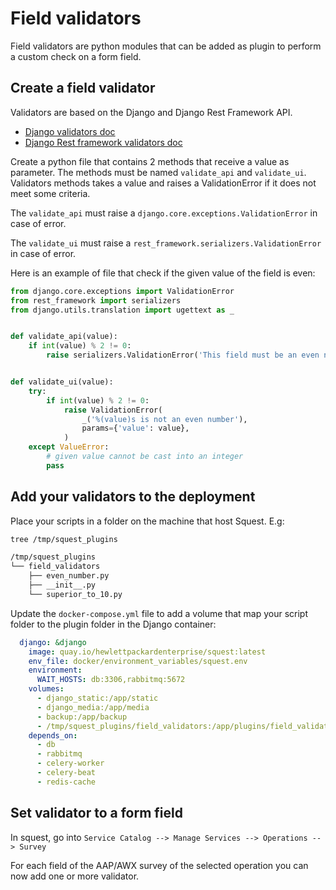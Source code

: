 # Field validators

Field validators are python modules that can be added as plugin to perform a custom check on a form field.

## Create a field validator

Validators are based on the Django and Django Rest Framework API.

- [Django validators doc](https://docs.djangoproject.com/en/3.2/ref/validators/)
- [Django Rest framework validators doc](https://www.django-rest-framework.org/api-guide/validators/#function-based)

Create a python file that contains 2 methods that receive a value as parameter.
The methods must be named `validate_api` and `validate_ui`.
Validators methods takes a value and raises a ValidationError if it does not meet some criteria.

The `validate_api` must raise a `django.core.exceptions.ValidationError` in case of error.

The `validate_ui` must raise a `rest_framework.serializers.ValidationError` in case of error.

Here is an example of file that check if the given value of the field is even:
```python
from django.core.exceptions import ValidationError
from rest_framework import serializers
from django.utils.translation import ugettext as _


def validate_api(value):
    if int(value) % 2 != 0:
        raise serializers.ValidationError('This field must be an even number.')


def validate_ui(value):
    try:
        if int(value) % 2 != 0:
            raise ValidationError(
                _('%(value)s is not an even number'),
                params={'value': value},
            )
    except ValueError:
        # given value cannot be cast into an integer
        pass
```

## Add your validators to the deployment

Place your scripts in a folder on the machine that host Squest. E.g:
```bash
tree /tmp/squest_plugins 

/tmp/squest_plugins
└── field_validators
    ├── even_number.py
    ├── __init__.py
    └── superior_to_10.py
```

Update the `docker-compose.yml` file to add a volume that map your script folder to the plugin folder in the Django container:
```yaml
  django: &django
    image: quay.io/hewlettpackardenterprise/squest:latest
    env_file: docker/environment_variables/squest.env
    environment:
      WAIT_HOSTS: db:3306,rabbitmq:5672
    volumes:
      - django_static:/app/static
      - django_media:/app/media
      - backup:/app/backup
      - /tmp/squest_plugins/field_validators:/app/plugins/field_validators  # update this line
    depends_on:
      - db
      - rabbitmq
      - celery-worker
      - celery-beat
      - redis-cache
```

## Set validator to a form field

In squest, go into `Service Catalog --> Manage Services --> Operations --> Survey`

For each field of the AAP/AWX survey of the selected operation you can now add one or more validator.
